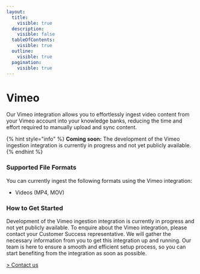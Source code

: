 ```yaml
---
layout:
  title:
    visible: true
  description:
    visible: false
  tableOfContents:
    visible: true
  outline:
    visible: true
  pagination:
    visible: true
---
```


# Vimeo

Our Vimeo integration allows you to effortlessly ingest video content from your Vimeo account into your knowledge banks, reducing the time and effort required to manually upload and sync content.

{% hint style="info" %}
**Coming soon:** The development of the Vimeo ingestion integration is currently in progress and not yet publicly available.&#x20;
{% endhint %}

### Supported File Formats

You can currently ingest the following formats using the Vimeo integration:

* Videos (MP4, MOV)

### How to Get Started

Development of the Vimeo ingestion integration is currently in progress and not yet publicly available. To enquire about the Vimeo integration, please contact your Customer Success representative. We will gather the necessary information from you to get this integration up and running. Our team is here to ensure a smooth and efficient setup process, so you can start benefiting from the integration as soon as possible.

[> Contact us](https://mindset-ai.atlassian.net/servicedesk/customer/portal/1/group/10/create/41)

